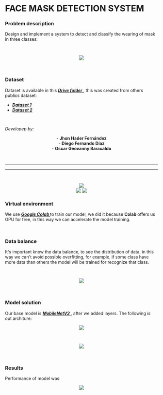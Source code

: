 # FACE MASK DETECTION SYSTEM

<h3>
    <strong> Problem description </strong>
</h3>
<p>
    Design and implement a system to detect and classify the wearing of mask in three classes:
</p>
<br>
<p align="center">
    <img src="https://drive.google.com/uc?id=1qv32VDRpnure0sSeLEDf5ugYZzYbu_y6">
</p> 
<br>

<h3>
    <strong> Dataset </strong>
</h3>
    <p>
    Dataset is available in this <a href="https://drive.google.com/drive/folders/1gJ8_0LJZj9VtRBueUF0ZXPLFhgEaiCe6?usp=sharing"><strong><i> Drive folder </i></strong></a>, this was created from others publics dataset:
    <ul>
      <li><a href="https://github.com/balajisrinivas/Face-Mask-Detection/tree/master/dataset"><strong><i> Dataset 1 </i></strong></a></li>
      <li><a href="https://github.com/cabani/MaskedFace-Net"><strong><i> Dataset 2 </i></strong></a></li>
    </ul>
</p>
<br>

<i> Developep by: </i> <br>
<p align="center">
- <strong> Jhon Hader Fernández </strong> <br>
- <strong> Diego Fernando Díaz </strong> <br>
- <strong> Oscar Geovanny Baracaldo </strong> <br>
</p>
<br>

---
---
<br>

<p align="center">
    <img src="http://ForTheBadge.com/images/badges/made-with-python.svg"><br>
    <img src="https://img.shields.io/badge/Trained in-Google Colab-magenta.svg">
    <img src="https://img.shields.io/badge/On device-GPU-green.svg">
</p>

<h3>
    <strong> Virtual environment </strong>
</h3>
<p>
    We use <a href="https://colab.research.google.com/notebooks/welcome.ipynb?hl=es-419"><strong><i> Google Colab </i></strong></a> to train our model, we did it because <strong> Colab </strong> offers us GPU for free, in this way we can accelerate the model training.
</p>
<br>

<h3>
    <strong> Data balance </strong>
</h3>
<p>
    It's important know the data balance, to see the distribution of data, in this way we can't avoid possible overfitting, for example, if some class have more data than others the model will be trained for recognize that class.
</p>
<br>
<p align="center">
    <img src="https://drive.google.com/uc?id=1hDNa-MczwvL2vrJLw86pgzPeEcohyeRx">
</p> <br>

<h3>
    <strong> Model solution </strong>
</h3>
<p>
    Our base model is <a href="https://arxiv.org/pdf/1801.04381.pdf"><strong><i> MobileNetV2 </i></strong></a>, after we added layers. The following is out architure:
</p>
<p align="center">
    <img src="https://drive.google.com/uc?id=1ALPJrPRSN2MAFT9lnYl6ta7IjrogfjI2">
</p> 
<br>
<p align="center">
    <img src="https://drive.google.com/uc?id=1ynTxSdnK3veuN8KM9JviGho5br9_15VW">
</p> <br>

<h3>
    <strong> Results </strong>
</h3>
<p>
    Performance of model was:
</p>
<p align="center">
    <img src="https://drive.google.com/uc?id=1Jl9s0_CabLbZZUYJ954xfq5KcvbiSzkY">
</p> <br>
